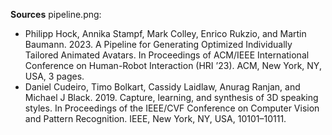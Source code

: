 **Sources**
pipeline.png:
- Philipp Hock, Annika Stampf, Mark Colley, Enrico Rukzio, and Martin Baumann. 2023. A Pipeline for Generating Optimized Individually Tailored Animated Avatars. In Proceedings of ACM/IEEE International Conference on Human-Robot Interaction (HRI ’23). ACM, New York, NY, USA, 3 pages.
- Daniel Cudeiro, Timo Bolkart, Cassidy Laidlaw, Anurag Ranjan, and Michael J Black. 2019. Capture, learning, and synthesis of 3D speaking styles. In Proceedings of the IEEE/CVF Conference on Computer Vision and Pattern Recognition. IEEE, New York, NY, USA, 10101–10111.
